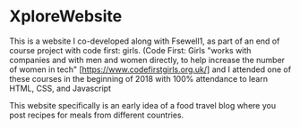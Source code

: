 # XploreWebsite
This is a website I co-developed along with Fsewell1, as part of an end of course project with code first: girls.
(Code First: Girls "works with companies and with men and women directly, to help increase the number of women in tech" [https://www.codefirstgirls.org.uk/] and I attended one of these courses in the beginning of 2018 with 100% attendance to learn HTML, CSS, and Javascript

This website specifically is an early idea of a food travel blog where you post recipes for meals from different countries.
